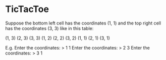 # TicTacToe

Suppose the bottom left cell has the coordinates (1, 1) and the top right cell has the coordinates (3, 3) like in this table:

(1, 3) (2, 3) (3, 3)
(1, 2) (2, 2) (3, 2)
(1, 1) (2, 1) (3, 1)

E.g.
Enter the coordinates: > 1 1 
Enter the coordinates: > 2 3
Enter the coordinates: > 3 1
